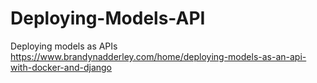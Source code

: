 # Deploying-Models-API
Deploying models as APIs
https://www.brandynadderley.com/home/deploying-models-as-an-api-with-docker-and-django
